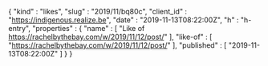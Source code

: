 {
  "kind" : "likes",
  "slug" : "2019/11/bq80c",
  "client_id" : "https://indigenous.realize.be",
  "date" : "2019-11-13T08:22:00Z",
  "h" : "h-entry",
  "properties" : {
    "name" : [ "Like of  https://rachelbythebay.com/w/2019/11/12/post/" ],
    "like-of" : [ "https://rachelbythebay.com/w/2019/11/12/post/" ],
    "published" : [ "2019-11-13T08:22:00Z" ]
  }
}
